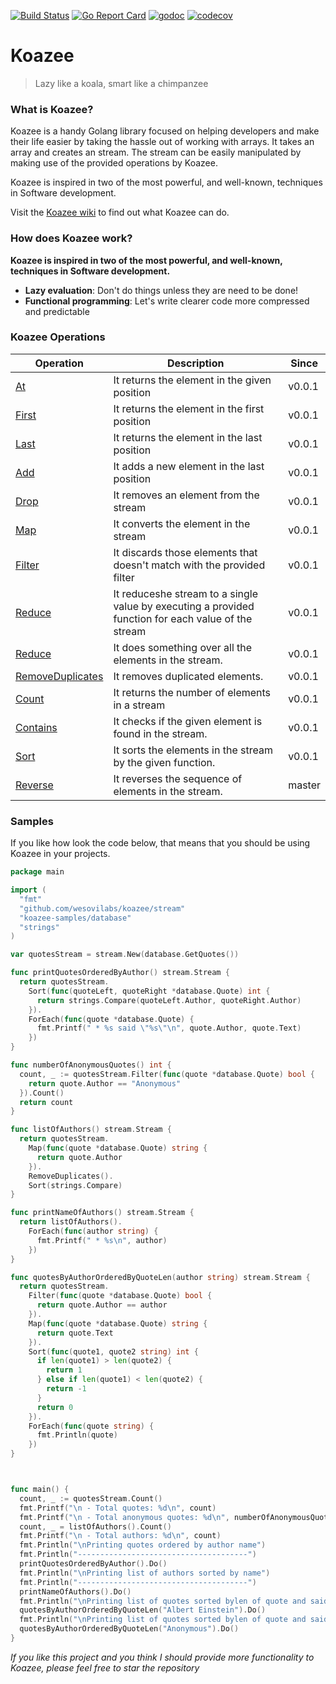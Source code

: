 [![Build Status](https://travis-ci.org/wesovilabs/koazee.svg?branch=master)](https://travis-ci.org/wesovilabs/koazee)
[![Go Report Card](https://goreportcard.com/badge/github.com/wesovilabs/koazee)](https://goreportcard.com/report/github.com/wesovilabs/koazee)
[![godoc](https://godoc.org/github.com/wesovilabs/koazee?status.svg)](http://godoc.org/github.com/wesovilabs/koazee)
[![codecov](https://codecov.io/gh/wesovilabs/koazee/branch/master/graph/badge.svg)](https://codecov.io/gh/wesovilabs/koazee)




# Koazee

> Lazy like a koala, smart like a chimpanzee


### What is Koazee?

Koazee is a handy Golang library focused on helping developers and make their life easier by taking the hassle out of working with arrays. It takes an array and creates an stream. The stream can be easily manipulated by making use of the provided operations by Koazee. 

Koazee is inspired in two of the most powerful, and well-known, techniques in Software development.

Visit the [Koazee wiki](https://github.com/wesovilabs/koazee/wiki) to find out what Koazee can do.

### How does Koazee work?

**Koazee is inspired in two of the most powerful, and well-known, techniques in Software development.**

- **Lazy evaluation**: Don't do things unless they are need to be done!
- **Functional programming**: Let's write clearer code more compressed and predictable


### Koazee Operations

| Operation  | Description  | Since  |
|---|---|---|
| [At](https://github.com/wesovilabs/koazee/wiki/Operation-at) | It returns the element in the given position |  v0.0.1 |
| [First](https://github.com/wesovilabs/koazee/wiki/Operation-first) | It returns the element in the first position |  v0.0.1 |
| [Last](https://github.com/wesovilabs/koazee/wiki/Operation-last) | It returns the element in the last position |  v0.0.1 |
| [Add](https://github.com/wesovilabs/koazee/wiki/Operation-add) | It adds a new element in the last position |  v0.0.1 |
| [Drop](https://github.com/wesovilabs/koazee/wiki/Operation-drop) | It removes an element from the stream |  v0.0.1 |
| [Map](https://github.com/wesovilabs/koazee/wiki/Operation-map) | It converts the element in the stream |  v0.0.1 |
| [Filter](https://github.com/wesovilabs/koazee/wiki/Operation-filter) | It discards those elements that doesn't match with the provided filter|  v0.0.1 |
| [Reduce](https://github.com/wesovilabs/koazee/wiki/Operation-reduce) | It reduceshe stream to a single value by executing a provided function for each value of the stream|  v0.0.1 |
| [Reduce](https://github.com/wesovilabs/koazee/wiki/Operation-foreach) | It does something over all the elements in the stream.|  v0.0.1 |
| [RemoveDuplicates](https://github.com/wesovilabs/koazee/wiki/Operation-removeDuplcates) | It removes duplicated elements.|  v0.0.1 |
| [Count](https://github.com/wesovilabs/koazee/wiki/Operation-count) | It returns the number of elements in a stream|  v0.0.1 |
| [Contains](https://github.com/wesovilabs/koazee/wiki/Operation-contains) | It checks if the given element is found in the stream.|  v0.0.1 |
| [Sort](https://github.com/wesovilabs/koazee/wiki/Operation-sort) | It sorts the elements in the stream by the given function.|  v0.0.1 |
| [Reverse](https://github.com/wesovilabs/koazee/wiki/Operation-reverse) | It reverses the sequence of elements in the stream.|  master |

### Samples

If you like how look the code below, that means that you should be using Koazee in your projects.


```go
package main

import (
  "fmt"
  "github.com/wesovilabs/koazee/stream"
  "koazee-samples/database"
  "strings"
)

var quotesStream = stream.New(database.GetQuotes())

func printQuotesOrderedByAuthor() stream.Stream {
  return quotesStream.
    Sort(func(quoteLeft, quoteRight *database.Quote) int {
      return strings.Compare(quoteLeft.Author, quoteRight.Author)
    }).
    ForEach(func(quote *database.Quote) {
      fmt.Printf(" * %s said \"%s\"\n", quote.Author, quote.Text)
    })
}

func numberOfAnonymousQuotes() int {
  count, _ := quotesStream.Filter(func(quote *database.Quote) bool {
    return quote.Author == "Anonymous"
  }).Count()
  return count
}

func listOfAuthors() stream.Stream {
  return quotesStream.
    Map(func(quote *database.Quote) string {
      return quote.Author
    }).
  	RemoveDuplicates().
    Sort(strings.Compare)
}

func printNameOfAuthors() stream.Stream {
  return listOfAuthors().
    ForEach(func(author string) {
      fmt.Printf(" * %s\n", author)
    })
}

func quotesByAuthorOrderedByQuoteLen(author string) stream.Stream {
  return quotesStream.
    Filter(func(quote *database.Quote) bool {
      return quote.Author == author
    }).
    Map(func(quote *database.Quote) string {
      return quote.Text
    }).
    Sort(func(quote1, quote2 string) int {
      if len(quote1) > len(quote2) {
        return 1
      } else if len(quote1) < len(quote2) {
        return -1
      }
      return 0
    }).
    ForEach(func(quote string) {
      fmt.Println(quote)
    })
}



func main() {
  count, _ := quotesStream.Count()
  fmt.Printf("\n - Total quotes: %d\n", count)
  fmt.Printf("\n - Total anonymous quotes: %d\n", numberOfAnonymousQuotes())
  count, _ = listOfAuthors().Count()
  fmt.Printf("\n - Total authors: %d\n", count)
  fmt.Println("\nPrinting quotes ordered by author name")
  fmt.Println("--------------------------------------")
  printQuotesOrderedByAuthor().Do()
  fmt.Println("\nPrinting list of authors sorted by name")
  fmt.Println("--------------------------------------")
  printNameOfAuthors().Do()
  fmt.Println("\nPrinting list of quotes sorted bylen of quote and said by Albert Einstein")
  quotesByAuthorOrderedByQuoteLen("Albert Einstein").Do()
  fmt.Println("\nPrinting list of quotes sorted bylen of quote and said by anonymous")
  quotesByAuthorOrderedByQuoteLen("Anonymous").Do()
}
```

*If you like this project and you think I should provide more functionality to Koazee, please feel free to star the repository*
